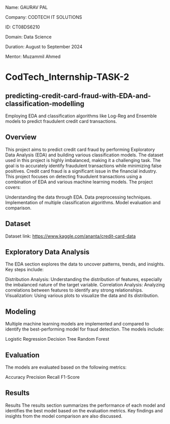 Name: GAURAV PAL

Company: CODTECH IT SOLUTIONS

ID: CT08DS6210

Domain: Data Science

Duration: August to September 2024

Mentor: Muzammil Ahmed

# CodTech_Internship-TASK-2
## predicting-credit-card-fraud-with-EDA-and-classification-modelling
Employing EDA and classification algorithms like Log-Reg and Ensemble models to predict fraudulent credit card transactions.

## Overview
This project aims to predict credit card fraud by performing Exploratory Data Analysis (EDA) and building various classification models. The dataset used in this project is highly imbalanced, making it a challenging task. The goal is to accurately identify fraudulent transactions while minimizing false positives.
Credit card fraud is a significant issue in the financial industry. This project focuses on detecting fraudulent transactions using a combination of EDA and various machine learning models. The project covers:

Understanding the data through EDA.
Data preprocessing techniques.
Implementation of multiple classification algorithms.
Model evaluation and comparison.
## Dataset
Dataset link: https://www.kaggle.com/ananta/credit-card-data

## Exploratory Data Analysis
The EDA section explores the data to uncover patterns, trends, and insights. Key steps include:

Distribution Analysis: Understanding the distribution of features, especially the imbalanced nature of the target variable.
Correlation Analysis: Analyzing correlations between features to identify any strong relationships.
Visualization: Using various plots to visualize the data and its distribution.

## Modeling
Multiple machine learning models are implemented and compared to identify the best-performing model for fraud detection. The models include:

Logistic Regression
Decision Tree
Random Forest

## Evaluation
The models are evaluated based on the following metrics:

Accuracy
Precision
Recall
F1-Score

## Results
Results
The results section summarizes the performance of each model and identifies the best model based on the evaluation metrics. Key findings and insights from the model comparison are also discussed.
